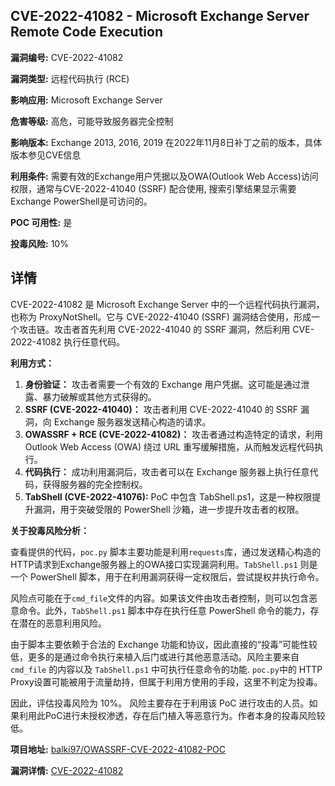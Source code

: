 ## CVE-2022-41082 - Microsoft Exchange Server Remote Code Execution

**漏洞编号:** CVE-2022-41082

**漏洞类型:** 远程代码执行 (RCE)

**影响应用:** Microsoft Exchange Server

**危害等级:** 高危，可能导致服务器完全控制

**影响版本:** Exchange 2013, 2016, 2019 在2022年11月8日补丁之前的版本，具体版本参见CVE信息

**利用条件:** 需要有效的Exchange用户凭据以及OWA(Outlook Web Access)访问权限，通常与CVE-2022-41040 (SSRF) 配合使用, 搜索引擎结果显示需要Exchange PowerShell是可访问的。

**POC 可用性:** 是

**投毒风险:** 10%

## 详情

CVE-2022-41082 是 Microsoft Exchange Server 中的一个远程代码执行漏洞，也称为 ProxyNotShell。它与 CVE-2022-41040 (SSRF) 漏洞结合使用，形成一个攻击链。攻击者首先利用 CVE-2022-41040 的 SSRF 漏洞，然后利用 CVE-2022-41082 执行任意代码。

**利用方式：**

1.  **身份验证：** 攻击者需要一个有效的 Exchange 用户凭据。这可能是通过泄露、暴力破解或其他方式获得的。
2.  **SSRF (CVE-2022-41040)：** 攻击者利用 CVE-2022-41040 的 SSRF 漏洞，向 Exchange 服务器发送精心构造的请求。 
3.  **OWASSRF + RCE (CVE-2022-41082)：**  攻击者通过构造特定的请求，利用 Outlook Web Access (OWA) 绕过 URL 重写缓解措施，从而触发远程代码执行。
4.  **代码执行：** 成功利用漏洞后，攻击者可以在 Exchange 服务器上执行任意代码，获得服务器的完全控制权。
5.  **TabShell (CVE-2022-41076):** PoC 中包含 TabShell.ps1，这是一种权限提升漏洞，用于突破受限的 PowerShell 沙箱，进一步提升攻击者的权限。

**关于投毒风险分析：**

查看提供的代码，`poc.py` 脚本主要功能是利用`requests`库，通过发送精心构造的HTTP请求到Exchange服务器上的OWA接口实现漏洞利用。`TabShell.ps1` 则是一个 PowerShell 脚本，用于在利用漏洞获得一定权限后，尝试提权并执行命令。

风险点可能在于`cmd_file`文件的内容。如果该文件由攻击者控制，则可以包含恶意命令。此外，`TabShell.ps1` 脚本中存在执行任意 PowerShell 命令的能力，存在潜在的恶意利用风险。

由于脚本主要依赖于合法的 Exchange 功能和协议，因此直接的“投毒”可能性较低，更多的是通过命令执行来植入后门或进行其他恶意活动。风险主要来自 `cmd_file` 的内容以及 `TabShell.ps1` 中可执行任意命令的功能. `poc.py`中的 HTTP Proxy设置可能被用于流量劫持，但属于利用方使用的手段，这里不判定为投毒。

因此，评估投毒风险为 10%。 风险主要存在于利用该 PoC 进行攻击的人员。如果利用此PoC进行未授权渗透，存在后门植入等恶意行为。作者本身的投毒风险较低。

**项目地址:** [balki97/OWASSRF-CVE-2022-41082-POC](https://github.com/balki97/OWASSRF-CVE-2022-41082-POC)

**漏洞详情:** [CVE-2022-41082](https://nvd.nist.gov/vuln/detail/CVE-2022-41082)